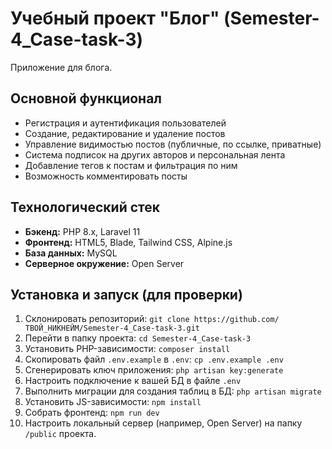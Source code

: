 # Учебный проект "Блог" (Semester-4_Case-task-3)

Приложение для блога.

## Основной функционал

- Регистрация и аутентификация пользователей
- Создание, редактирование и удаление постов
- Управление видимостью постов (публичные, по ссылке, приватные)
- Система подписок на других авторов и персональная лента
- Добавление тегов к постам и фильтрация по ним
- Возможность комментировать посты

## Технологический стек

*   **Бэкенд:** PHP 8.x, Laravel 11
*   **Фронтенд:** HTML5, Blade, Tailwind CSS, Alpine.js
*   **База данных:** MySQL
*   **Серверное окружение:** Open Server

## Установка и запуск (для проверки)

1.  Склонировать репозиторий: `git clone https://github.com/ТВОЙ_НИКНЕЙМ/Semester-4_Case-task-3.git`
2.  Перейти в папку проекта: `cd Semester-4_Case-task-3`
3.  Установить PHP-зависимости: `composer install`
4.  Скопировать файл `.env.example` в `.env`: `cp .env.example .env`
5.  Сгенерировать ключ приложения: `php artisan key:generate`
6.  Настроить подключение к вашей БД в файле `.env`
7.  Выполнить миграции для создания таблиц в БД: `php artisan migrate`
8.  Установить JS-зависимости: `npm install`
9.  Собрать фронтенд: `npm run dev`
10. Настроить локальный сервер (например, Open Server) на папку `/public` проекта.